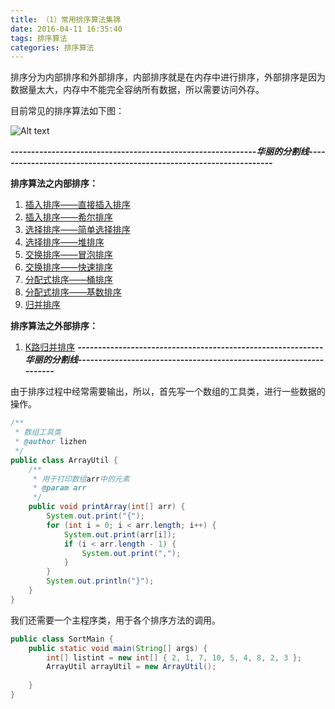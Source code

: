 ```yaml
---
title: （1）常用排序算法集锦
date: 2016-04-11 16:35:40
tags: 排序算法
categories: 排序算法
---
```

排序分为内部排序和外部排序，内部排序就是在内存中进行排序，外部排序是因为数据量太大，内存中不能完全容纳所有数据，所以需要访问外存。

目前常见的排序算法如下图：

![Alt text](http://7xsp5x.com2.z0.glb.clouddn.com/paixusuanfa1-1.png)
<!-- more -->
***------------------------------------------------------------华丽的分割线--------------------------------------------------------------------***

**排序算法之内部排序：**
1. [插入排序——直接插入排序](http://www.lzblog.cn/2016/04/12/%EF%BC%882%EF%BC%89%E6%8E%92%E5%BA%8F%E7%AE%97%E6%B3%95%E2%80%94%E2%80%94%E6%8F%92%E5%85%A5%E6%8E%92%E5%BA%8F%E4%B9%8B%E7%9B%B4%E6%8E%A5%E6%8F%92%E5%85%A5%E6%8E%92%E5%BA%8F/)
2. [插入排序——希尔排序](http://www.lzblog.cn/2016/04/12/%EF%BC%883%EF%BC%89%E6%8E%92%E5%BA%8F%E7%AE%97%E6%B3%95%E2%80%94%E2%80%94%E6%8F%92%E5%85%A5%E6%8E%92%E5%BA%8F%E4%B9%8B%E5%B8%8C%E5%B0%94%E6%8E%92%E5%BA%8F/)
3. [选择排序——简单选择排序](http://www.lzblog.cn/2016/04/12/%EF%BC%884%EF%BC%89%E6%8E%92%E5%BA%8F%E7%AE%97%E6%B3%95%E2%80%94%E2%80%94%E9%80%89%E6%8B%A9%E6%8E%92%E5%BA%8F%E4%B9%8B%E7%AE%80%E5%8D%95%E9%80%89%E6%8B%A9%E6%8E%92%E5%BA%8F/)
4. [选择排序——堆排序](http://www.lzblog.cn/2016/04/12/%EF%BC%885%EF%BC%89%E6%8E%92%E5%BA%8F%E7%AE%97%E6%B3%95%E2%80%94%E2%80%94%E9%80%89%E6%8B%A9%E6%8E%92%E5%BA%8F%E4%B9%8B%E5%A0%86%E6%8E%92%E5%BA%8F/)
5. [交换排序——冒泡排序](http://www.lzblog.cn/2016/04/12/%EF%BC%886%EF%BC%89%E6%8E%92%E5%BA%8F%E7%AE%97%E6%B3%95%E2%80%94%E2%80%94%E4%BA%A4%E6%8D%A2%E6%8E%92%E5%BA%8F%E4%B9%8B%E5%86%92%E6%B3%A1%E6%8E%92%E5%BA%8F/)
6. [交换排序——快速排序](http://www.lzblog.cn/2016/04/12/%EF%BC%887%EF%BC%89%E6%8E%92%E5%BA%8F%E7%AE%97%E6%B3%95%E2%80%94%E2%80%94%E4%BA%A4%E6%8D%A2%E6%8E%92%E5%BA%8F%E4%B9%8B%E5%BF%AB%E9%80%9F%E6%8E%92%E5%BA%8F/)
7. [分配式排序——桶排序](http://www.lzblog.cn/2016/04/12/%EF%BC%888%EF%BC%89%E6%8E%92%E5%BA%8F%E7%AE%97%E6%B3%95%E2%80%94%E2%80%94%E5%88%86%E9%85%8D%E5%BC%8F%E6%8E%92%E5%BA%8F%E4%B9%8B%E6%A1%B6%E6%8E%92%E5%BA%8F/)
8. [分配式排序——基数排序](http://www.lzblog.cn/2016/04/12/%EF%BC%889%EF%BC%89%E6%8E%92%E5%BA%8F%E7%AE%97%E6%B3%95%E2%80%94%E2%80%94%E5%88%86%E9%85%8D%E5%BC%8F%E6%8E%92%E5%BA%8F%E4%B9%8B%E5%9F%BA%E6%95%B0%E6%8E%92%E5%BA%8F/)
9. [归并排序](http://www.lzblog.cn/2016/04/12/%EF%BC%8810%EF%BC%89%E6%8E%92%E5%BA%8F%E7%AE%97%E6%B3%95%E2%80%94%E2%80%94%E5%BD%92%E5%B9%B6%E6%8E%92%E5%BA%8F/)

**排序算法之外部排序：**
1. [K路归并排序](http://www.lzblog.cn/2016/04/12/%EF%BC%8812%EF%BC%89%E6%8E%92%E5%BA%8F%E7%AE%97%E6%B3%95%E4%B9%8B%E5%A4%96%E9%83%A8%E6%8E%92%E5%BA%8F/)
***------------------------------------------------------------华丽的分割线-------------------------------------------------------------------***

由于排序过程中经常需要输出，所以，首先写一个数组的工具类，进行一些数据的操作。
```java
/**
 * 数组工具类
 * @author lizhen
 */
public class ArrayUtil {
	/**
	 * 用于打印数组arr中的元素
	 * @param arr
	 */
	public void printArray(int[] arr) {
		System.out.print("{");
		for (int i = 0; i < arr.length; i++) {
			System.out.print(arr[i]);
			if (i < arr.length - 1) {
				System.out.print(",");
			}
		}
		System.out.println("}");
	}
}
```
我们还需要一个主程序类，用于各个排序方法的调用。
```java
public class SortMain {
	public static void main(String[] args) {
		int[] listint = new int[] { 2, 1, 7, 10, 5, 4, 8, 2, 3 };
		ArrayUtil arrayUtil = new ArrayUtil();
		
	}
}
```
